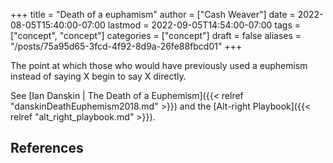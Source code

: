 +++
title = "Death of a euphamism"
author = ["Cash Weaver"]
date = 2022-08-05T15:40:00-07:00
lastmod = 2022-09-05T14:54:00-07:00
tags = ["concept", "concept"]
categories = ["concept"]
draft = false
aliases = "/posts/75a95d65-3fcd-4f92-8d9a-26fe88fbcd01"
+++

The point at which those who would have previously used a euphemism instead of saying X begin to say X directly.

See [Ian Danskin | The Death of a Euphemism]({{< relref "danskinDeathEuphemism2018.md" >}}) and the [Alt-right Playbook]({{< relref "alt_right_playbook.md" >}}).

## References

<style>.csl-entry{text-indent: -1.5em; margin-left: 1.5em;}</style><div class="csl-bib-body">
</div>
